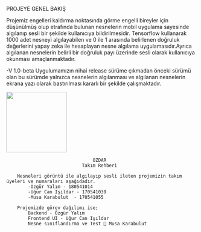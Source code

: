 PROJEYE GENEL BAKIŞ

Projemiz engelleri kaldırma noktasında görme engelli bireyler için düşünülmüş olup etrafında bulunan nesnelerin mobil uygulama sayesinde algılanıp sesli bir şekilde kullanıcıya bildirilmesidir. Tensorflow kullanarak 1000 adet nesneyi algılayabilen ve 0 ile 1 arasında belirlenen doğruluk değerlerini yapay zeka ile hesaplayan nesne algılama uygulamasıdır.Ayrıca algılanan nesnelerin belirli bir doğruluk payı üzerinde sesli olarak kullanıcıya okunması amaçlanmaktadır.

-V 1.0-beta 
  Uygulumamızın nihai release sürüme çıkmadan önceki sürümü olan bu sürümde yalnızca nesnelerin algılanması ve algılanan nesnelerin ekrana yazı olarak bastırılması kararlı bir şekilde çalışmaktadır.
  
<img src="https://user-images.githubusercontent.com/70033188/165930204-b829acac-b255-4ad8-ba83-b348cb23215f.jpeg" width="160">


          						    ÖZDAR 
        					  	Takım Rehberi

		Nesneleri görüntü ile algılayıp sesli ileten projemizin takım üyeleri ve numaraları aşağıdadır.
			-Özgür Yalım - 180541014
			-Uğur Can Işıldar - 170541039
			-Musa Karabulut  - 170541055

		Projemizde görev dağılımı ise;
			Backend - Özgür Yalım
			Frontend UI - Uğur Can Işıldar
			Nesne sınıflandırma ve Test  Musa Karabulut

